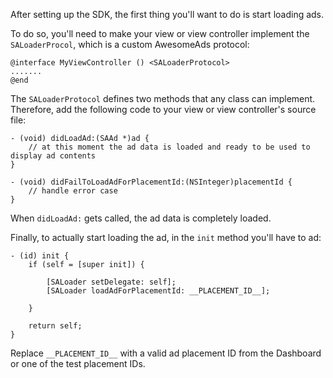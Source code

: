 After setting up the SDK, the first thing you'll want to do is start loading ads. 

To do so, you'll need to make your view or view controller implement the `SALoaderProcol`, which is a custom AwesomeAds protocol:

```
@interface MyViewController () <SALoaderProtocol>
.......
@end

```

The `SALoaderProtocol` defines two methods that any class can implement. Therefore, add the following code to your view or view controller's source file:

```
- (void) didLoadAd:(SAAd *)ad {
    // at this moment the ad data is loaded and ready to be used to display ad contents 
}

- (void) didFailToLoadAdForPlacementId:(NSInteger)placementId {
    // handle error case
}

```

When `didLoadAd:` gets called, the ad data is completely loaded.

Finally, to actually start loading the ad, in the `init` method you'll have to ad:

```
- (id) init {
	if (self = [super init]) {

		[SALoader setDelegate: self];
		[SALoader loadAdForPlacementId: __PLACEMENT_ID__];

	}

	return self;
}

```

Replace `__PLACEMENT_ID__` with a valid ad placement ID from the Dashboard or one of the test placement IDs.
